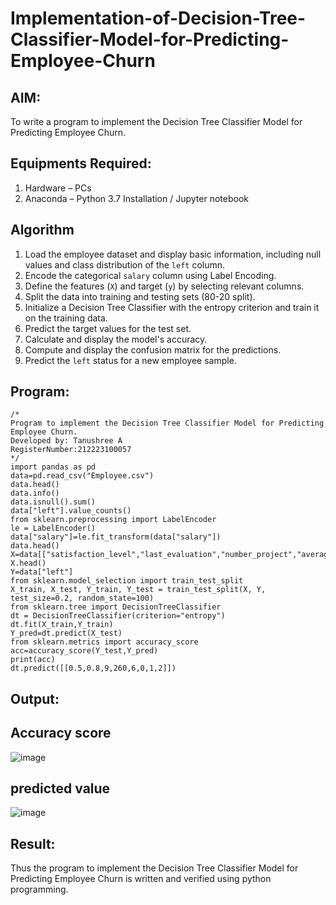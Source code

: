 # Implementation-of-Decision-Tree-Classifier-Model-for-Predicting-Employee-Churn

## AIM:
To write a program to implement the Decision Tree Classifier Model for Predicting Employee Churn.

## Equipments Required:
1. Hardware – PCs
2. Anaconda – Python 3.7 Installation / Jupyter notebook

## Algorithm
1. Load the employee dataset and display basic information, including null values and class distribution of the `left` column.
2. Encode the categorical `salary` column using Label Encoding.
3. Define the features (`X`) and target (`y`) by selecting relevant columns.
4. Split the data into training and testing sets (80-20 split).
5. Initialize a Decision Tree Classifier with the entropy criterion and train it on the training data.
6. Predict the target values for the test set.
7. Calculate and display the model's accuracy.
8. Compute and display the confusion matrix for the predictions.
9. Predict the `left` status for a new employee sample.

## Program:
```
/*
Program to implement the Decision Tree Classifier Model for Predicting Employee Churn.
Developed by: Tanushree A
RegisterNumber:212223100057  
*/
import pandas as pd
data=pd.read_csv("Employee.csv")
data.head()
data.info()
data.isnull().sum()
data["left"].value_counts()
from sklearn.preprocessing import LabelEncoder
le = LabelEncoder()
data["salary"]=le.fit_transform(data["salary"])
data.head()
X=data[["satisfaction_level","last_evaluation","number_project","average_montly_hours","time_spend_company","Work_accident","promotion_last_5years","salary"]]
X.head()
Y=data["left"]
from sklearn.model_selection import train_test_split
X_train, X_test, Y_train, Y_test = train_test_split(X, Y, test_size=0.2, random_state=100)
from sklearn.tree import DecisionTreeClassifier
dt = DecisionTreeClassifier(criterion="entropy")
dt.fit(X_train,Y_train)
Y_pred=dt.predict(X_test)
from sklearn.metrics import accuracy_score
acc=accuracy_score(Y_test,Y_pred)
print(acc)
dt.predict([[0.5,0.8,9,260,6,0,1,2]])
```

## Output:
## Accuracy score
![image](https://github.com/user-attachments/assets/6e566360-4215-44b9-8447-7bc70e589ddc)

## predicted value
![image](https://github.com/user-attachments/assets/d97e4c84-771b-49df-ae2c-485dad4d04fd)



## Result:
Thus the program to implement the  Decision Tree Classifier Model for Predicting Employee Churn is written and verified using python programming.
